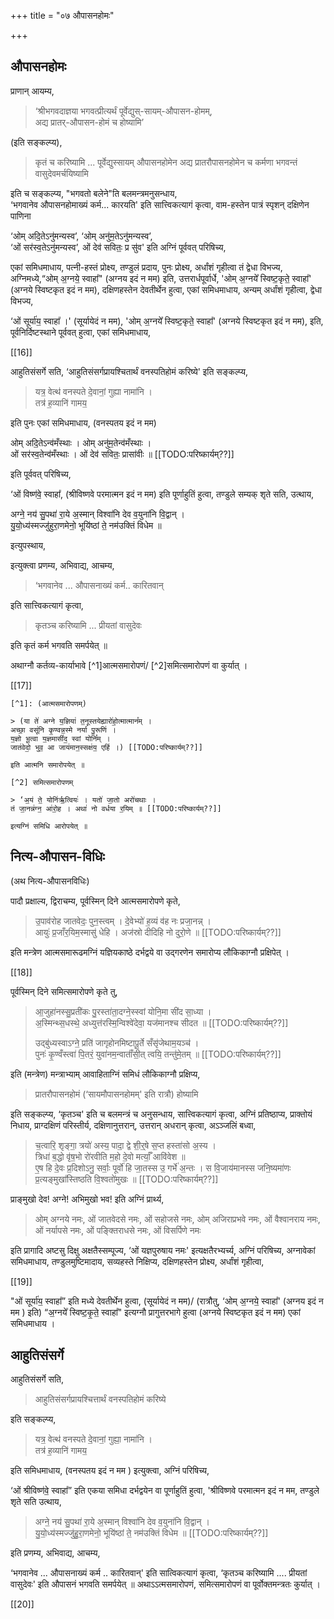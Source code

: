 +++
title = "०७ औपासनहोमः"

+++

## औपासनहोमः

प्राणान् आयम्य, 

> ‘श्रीभगवदाज्ञया भगवत्प्रीत्यर्थं पूर्वेद्युस्-सायम्-औपासन-होमम्,  
> अद्य प्रातर्-औपासन-होमं च होष्यामि’ 

(इति सङ्कल्प्य), 

> कृतं च करिष्यामि ... पूर्वेद्युस्सायम् औपासनहोमेन अद्य प्रातरौपासनहोमेन च कर्मणा भगवन्तं वासुदेवमर्चयिष्यामि 

इति च सङ्कल्प्य, "भगवतो बलेने"ति बलमन्त्रमनुसन्धाय,  
‘भगवानेव औपासनहोमाख्यं कर्म... कारयति' इति सात्त्विकत्यागं कृत्वा, वाम-हस्तेन पात्रं स्पृशन् दक्षिणेन पाणिना

‘ओम् अदि॒तेऽनु॑मन्यस्व’, ‘ओम् अनु॑म॒तेऽनु॑मन्यस्व’,  
‘ओं सर॑स्व॒तेऽनु॑मन्यस्व’, ओं देव॑ सवितः॒ प्र सु॑व' इति अग्निं पूर्ववत् परिषिच्य,

एकां समिधमाधाय, पत्नी-हस्तं प्रोक्ष्य, तण्डुलं प्रदाय, पुनः प्रोक्ष्य, अर्धांशं गृहीत्वा तं द्वेधा विभज्य, अग्निमध्ये,“ओम् अ॒ग्नये॒ स्वाहा᳚" (अग्नय इदं न मम) इति, उत्तरार्धपूर्वार्धे, 'ओम् अ॒ग्नये᳚ स्विष्ट॒कृते॒ स्वाहा᳚' (अग्नये स्विष्टकृत इदं न मम), दक्षिणहस्तेन देवतीर्थेन हुत्वा, एकां समिधमाधाय, अन्यम् अर्धांशं गृहीत्वा, द्वेधा विभज्य,

‘ओं सूर्या॑य॒ स्वाहा᳚ ।' (सूर्यायेदं न मम), 'ओम् अ॒ग्नये᳚ स्विष्ट॒कृते॒ स्वाहा᳚' (अग्नये स्विष्टकृत इदं न मम), इति,  
पूर्वनिर्दिष्टस्थाने पूर्ववत् हुत्वा, एकां समिधमाधाय,

[[16]]

आहुतिसंसर्गे सति, ‘आहुतिसंसर्गप्रायश्चितार्थं वनस्पतिहोमं करिष्ये' इति सङ्कल्प्य,

> यत्र॒ वेत्थ॑ वनस्पते दे॒वानां॒ गुह्या नामा॑नि ।  
तत्र॑ ह॒व्यानि॑ गामय॒ 

इति पुनः एकां समिधमाधाय, (वनस्पतय इदं न मम)

ओम् अदि॒तेऽन्व॑मँस्थाः । ओम् अनु॑म॒तेन्व॑मँस्थाः ।  
ओं सर॑स्व॒तेन्व॑मँस्थाः । ओं देव॑ सवितः॒ प्रासा॑वीः ॥ [[TODO:परिष्कार्यम्??]] 

इति पूर्ववत् परिषिच्य,

‘ओं विष्ण॑वे॒ स्वाहा᳚, (श्रीविष्णवे परमात्मन इदं न मम) इति पूर्णाहुतिं हुत्वा, तण्डुले सम्यक् शृते सति, उत्थाय,

अग्ने॒ नय॑ सु॒पथा॑ रा॒ये अ॒स्मान् विश्वा॑नि देव व॒युना॑नि वि॒द्वान् ।  
यु॒यो॒ध्य॑स्मज्जु॑हुरा॒णमेनो॒ भूयि॑ष्ठां ते॒ नम॑उक्तिं विधेम ॥ 

इत्युपस्थाय,

<div class="js_include" url="/vedAH_yajuH/taittirIyam/sUtram/ApastambaH/gRhyam/paddhatiH/shrIvaiShNavaH/mantrAdi/mantrahInam_hutAshana.md" newLevelForH1="5" includeTitle="false"> </div>

<div class="js_include" url="/vedAH_yajuH/taittirIyam/sUtram/ApastambaH/gRhyam/paddhatiH/shrIvaiShNavaH/mantrAdi/prAyashcittAny_asheShANi.md" newLevelForH1="5" includeTitle="false"> </div>

इत्युक्त्वा प्रणम्य, अभिवाद्य, आचम्य,

> ‘भगवानेव ... औपासनाख्यं कर्म.. कारितवान् 

इति सात्त्विकत्यागं कृत्वा, 

> कृतञ्च करिष्यामि ... प्रीयतां वासुदेवः  

इति कृतं कर्म भगवति समर्पयेत् ॥  

अथाग्नौ कर्तव्य-कार्याभावे [^1]आत्मसमारोपणं/ [^2]समित्समारोपणं वा कुर्यात् ।

[[17]]

    [^1]: (आत्मसमारोपणम्)
    
    > (या ते॑ अग्ने य॒ज्ञिया॑ त॒नूस्तयेह्यारो॑हो॒त्मात्मान᳚म् ।  
    अच्छा॒ वसू॑नि कृ॒ण्वन्न॒स्मे नर्या॑ पु॒रूणि॑ ।  
    य॒ज्ञो भू॒त्वा य॒ज्ञमासी॑द॒ स्वां योनि᳚म् ।  
    जात॑वेदो॒ भुव॒ आ जाय॑मान॒स्सक्ष॑य॒ एहि॑ ।) [[TODO:परिष्कार्यम्??]]
    
    इति आत्मनि समारोपयेत् ॥

    [^2] समित्समारोपणम्
    
    > ‘अ॒यं ते॒ योनि॑र्ऋ॒त्वियः॑ । यतो॑ जा॒तो अरो॑चथाः ।  
    तं जा॒नन्न॑ग्न॒ आ॑रो॒ह । अथा॑ नो वर्धया र॒यिम् ॥ [[TODO:परिष्कार्यम्??]]
    
    इत्यग्निं समिधि आरोपयेत् ॥

## नित्य-औपासन-विधिः

(अथ नित्य-औपासनविधिः)

पादौ प्रक्षाल्य, द्विराचम्य, पूर्वस्मिन् दिने आत्मसमारोपणे कृते,

> उ॒पाव॑रोह जातवेदः॒ पुन॒स्त्वम् । दे॒वेभ्यो॑ ह॒व्यं व॑ह नः प्रजा॒नन्न् ।  
आयुः॑ प्र॒जाँर॒यिम॒स्मासु॑ धेहि । अज॑स्रो दीदिहि नो दुरो॒णे ॥ [[TODO:परिष्कार्यम्??]]

इति मन्त्रेण आत्मसमारूढमग्निं यज्ञियकाष्ठे दर्भद्वये वा उद्गरणेन समारोप्य लौकिकाग्नौ प्रक्षिपेत् ।

[[18]]

पूर्वस्मिन् दिने समित्समारोपणे कृते तु,

> आ॒जुहा॑नस्सु॒प्रती॑कः पु॒रस्ता॑ता॒दग्ने॒स्स्वां योनि॒मा सी॑द सा॒ध्या ।  
अ॒स्मिन्थ्स॒धस्थे॒ अध्युत्त॑रस्मि॒न्विश्वे॑देवा॒ यज॑मानश्च सीदत ॥ [[TODO:परिष्कार्यम्??]]
> 
> उद्बु॑ध्यस्वाऽग्ने॒ प्रति॑ जागृहोनमिष्टापू॒र्ते सँसृ॑जेथाम॒यञ्च॑ ।  
पुनः॑ कृ॒ण्वँस्त्वा॑ पि॒तरं॒ युवा॑नम॒न्वाताँ॑सी॒त् त्वयि॒ तन्तु॑मे॒तम् ॥ [[TODO:परिष्कार्यम्??]]

इति (मन्त्रेण) मन्त्राभ्याम् आवाहिताग्निं समिधं लौकिकाग्नौ प्रक्षिप्य,

> प्रातरौपासनहोमं (‘सायमौपासनहोमम्' इति रात्रौ) होष्यामि

इति सङ्कल्प्य, ‘कृतञ्च' इति च बलमन्त्रं च अनुसन्धाय, सात्त्विकत्यागं कृत्वा, अग्निं प्रतिष्ठाप्य, प्राक्तोयं निधाय, प्राग्दक्षिणं परिस्तीर्य, दक्षिणानुत्तरान्, उत्तरान् अधरान् कृत्वा, अऽञ्जलिं बध्वा, 

> च॒त्वारि॒ शृङ्गा॒ त्रयो॑ अस्य॒ पादा॒ द्वे शी॒र्॒षे स॒प्त हस्ता॑सो अ॒स्य ।  
त्रिधा॑ ब॒द्धो वृ॑ष॒भो रो॑रवीति म॒हो दे॒वो मर्त्याँ॒ आवि॑वेश ॥  
ए॒ष हि दे॒वः प्र॒दिशोऽनु॒ सर्वाः॒ पूर्वो॑ हि जा॒तस्स उ॒ गर्भे॑ अ॒न्तः । 
स वि॒जाय॑मानस्स जनि॒ष्यमा॑णः प्र॒त्यङ्मुखा᳚स्तिष्ठति वि॒श्वतो॑मुखः ॥ [[TODO:परिष्कार्यम्??]]  

प्राङ्मुखो देव! अग्ने! अभिमुखो भव! इति अग्निं प्रार्थ्य,

> ओम् अग्नये नमः, ओं जातवेदसे नमः, ओं सहोजसे नमः, ओम् अजिराप्रभवे नमः, ओं वैश्वानराय नमः, ओं नर्यापसे नमः, ओं पङ्क्तिराधसे नमः, ओं विसर्पिणे नमः 

इति प्रागादि अष्टसु दिक्षु अक्षतैस्सम्पूज्य, ‘ओं यज्ञपुरुषाय नमः' इत्यक्षतैरभ्यर्च्य, अग्निं परिषिच्य, अग्नावेकां समिधमाधाय, तण्डुलमुष्टिमादाय, सव्यहस्ते निक्षिप्य, दक्षिणहस्तेन प्रोक्ष्य, अर्धांशं गृहीत्वा,

[[19]]

"ओं सूर्या॑य॒ स्वाहा᳚” इति मध्ये देवतीर्थेन हुत्वा, (सूर्यायेदं न मम)/ (रात्रौतु, ‘ओम् अ॒ग्नये॒ स्वाहा᳚' (अग्नय इदं न मम ) इति) “अ॒ग्नये᳚ स्विष्ट॒कृ॒ते॒ स्वाहा᳚" इत्यग्नौ प्रागुत्तरभागे हुत्वा (अग्नये स्विष्टकृत इदं न मम) एकां समिधमाधाय ।

## आहुतिसंसर्गे
आहुतिसंसर्गे सति, 

> आहुतिसंसर्गप्रायश्चित्तार्थं वनस्पतिहोमं करिष्ये 

इति सङ्कल्प्य,

> यत्र॒ वेत्थ॑ वनस्पते दे॒वानां॒ गुह्या॒ नामा॑नि ।  
तत्र॑ ह॒व्यानि॑ गामय॒ 

इति समिधमाधाय, (वनस्पतय इदं न मम ) इत्युक्त्वा, अग्निं परिषिच्य,

‘ओं श्रीविष्ण॑वे॒ स्वाहा᳚” इति एकया समिधा दर्भद्वयेन वा पूर्णाहुतिं हुत्वा, 'श्रीविष्णवे परमात्मन इदं न मम, तण्डुले शृते सति उत्थाय,

> अग्ने॒ नय॑ सु॒पथा॑ रा॒ये अ॒स्मान् विश्वा॑नि देव व॒युना॑नि वि॒द्वान् ।  
यु॒यो॒ध्य॑स्मज्जु॑हु॒रा॒णमेनो॒ भूयि॑ष्ठां ते॒ नम॑उक्तिं विधेम ॥ [[TODO:परिष्कार्यम्??]]

<div class="js_include" url="/vedAH_yajuH/taittirIyam/sUtram/ApastambaH/gRhyam/paddhatiH/shrIvaiShNavaH/mantrAdi/mantrahInam_hutAshana.md" newLevelForH1="5" includeTitle="false"> </div>

<div class="js_include" url="/vedAH_yajuH/taittirIyam/sUtram/ApastambaH/gRhyam/paddhatiH/shrIvaiShNavaH/mantrAdi/prAyashcittAny_asheShANi.md" newLevelForH1="5" includeTitle="false"> </div>

इति प्रणम्य, अभिवाद्य, आचम्य,

‘भगवानेव ... औपासनाख्यं कर्म .. कारितवान्' इति सात्विकत्यागं कृत्वा, ‘कृतञ्च करिष्यामि .... प्रीयतां वासुदेवः' इति औपासनं भगवति समर्पयेत् ॥ अथाऽऽत्मसमारोपणं, समित्समारोपणं वा पूर्वोक्तमन्त्रतः कुर्यात् ।

[[20]]
